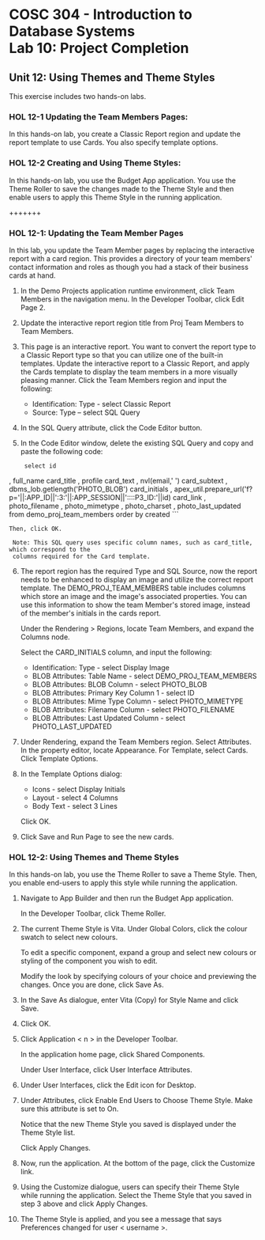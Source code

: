 # COSC 304 - Introduction to Database Systems<br>Lab 10: Project Completion

## Unit 12: Using Themes and Theme Styles

This exercise includes two hands-on labs.

### HOL 12-1 Updating the Team Members Pages: 
In this hands-on lab, you create a Classic Report region and update the report template to use Cards. You also specify template options.

### HOL 12-2 Creating and Using Theme Styles: 
In this hands-on lab, you use the Budget App application. You use the Theme Roller to save the changes made to the Theme Style and then enable users to apply this Theme Style in the running application.

+++++++

### HOL 12-1: Updating the Team Member Pages

In this lab, you update the Team Member pages by replacing the interactive report with a card region. This provides a directory of your team members' contact information and roles as though you had a stack of their business cards at hand.

1.	In the Demo Projects application runtime environment, click Team Members in the navigation menu.
In the Developer Toolbar, click Edit Page 2.

2.	Update the interactive report region title from Proj Team Members to Team Members.

3.	This page is an interactive report. You want to convert the report type to a Classic Report type so that you can utilize one of the built-in templates. Update the interactive report to a Classic Report, and apply the Cards template to display the team members in a more visually pleasing manner.
Click the Team Members region and input the following:

	- Identification: Type - select Classic Report
	- Source: Type – select SQL Query

4.	In the SQL Query attribute, click the Code Editor button.

5.	In the Code Editor window, delete the existing SQL Query and copy and paste the following code:

	```
     select id
, full_name card_title
, profile card_text
, nvl(email,' ') card_subtext
, dbms_lob.getlength('PHOTO_BLOB') card_initials
, apex_util.prepare_url('f?p='||:APP_ID||':3:'||:APP_SESSION||'::::P3_ID:'||id) card_link
, photo_filename
, photo_mimetype
, photo_charset
, photo_last_updated
from demo_proj_team_members
order by created
	```
	
	Then, click OK.

     Note: This SQL query uses specific column names, such as card_title, which correspond to the 
     columns required for the Card template.

6.	The report region has the required Type and SQL Source, now the report needs to be enhanced to display an image and utilize the correct report template.
The DEMO_PROJ_TEAM_MEMBERS table includes columns which store an image and the image's associated properties. You can use this information to show the team Member's stored image, instead of the member's initials in the cards report.

	Under the Rendering > Regions, locate Team Members, and expand the Columns node.

	Select the CARD\_INITIALS column, and input the following:
	- Identification: Type - select Display Image
	- BLOB Attributes: Table Name - select DEMO\_PROJ\_TEAM\_MEMBERS
	- BLOB Attributes: BLOB Column - select PHOTO_BLOB
	- BLOB Attributes: Primary Key Column 1 - select ID
	- BLOB Attributes: Mime Type Column - select PHOTO_MIMETYPE
	- BLOB Attributes: Filename Column - select PHOTO_FILENAME
	- BLOB Attributes: Last Updated Column - select PHOTO\_LAST\_UPDATED
	
7.	Under Rendering, expand the Team Members region. Select Attributes.
In the property editor, locate Appearance. For Template, select Cards.
Click Template Options.

8.	In the Template Options dialog:

	- Icons - select Display Initials
	- Layout - select 4 Columns
	- Body Text - select 3 Lines

	Click OK.

9.	Click Save and Run Page to see the new cards.


### HOL 12-2: Using Themes and Theme Styles

In this hands-on lab, you use the Theme Roller to save a Theme Style. Then, you enable end-users to apply this style while running the application.

1.	Navigate to App Builder and then run the Budget App application.
	
	In the Developer Toolbar, click Theme Roller.

2.	The current Theme Style is Vita.
Under Global Colors, click the colour swatch to select new colours.

	To edit a specific component, expand a group and select new colours or styling of the component you wish to edit.

	Modify the look by specifying colours of your choice and previewing the changes. Once you are done, click Save As.

3.	In the Save As dialogue, enter Vita (Copy) for Style Name and click Save.

4.	Click OK.

5.	Click Application < n > in the Developer Toolbar.

	In the application home page, click Shared Components.

	Under User Interface, click User Interface Attributes.

6.	Under User Interfaces, click the Edit icon for Desktop.

7.	Under Attributes, click Enable End Users to Choose Theme Style. Make sure this attribute is set to On.

	Notice that the new Theme Style you saved is displayed under the Theme Style list.

	Click Apply Changes.

8.	Now, run the application. At the bottom of the page, click the Customize link.

9.	Using the Customize dialogue, users can specify their Theme Style while running the application. Select the Theme Style that you saved in step 3 above and click Apply Changes.

10.	The Theme Style is applied, and you see a message that says Preferences changed for user < username >.